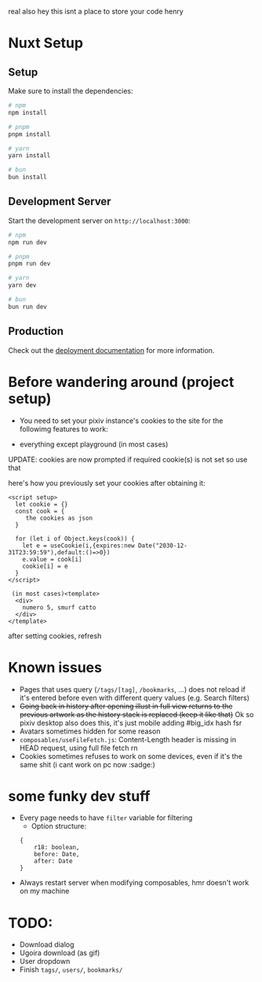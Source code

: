 real
also hey this isnt a place to store your code henry

# Nuxt Setup

## Setup

Make sure to install the dependencies:

```bash
# npm
npm install

# pnpm
pnpm install

# yarn
yarn install

# bun
bun install
```

## Development Server

Start the development server on `http://localhost:3000`:

```bash
# npm
npm run dev

# pnpm
pnpm run dev

# yarn
yarn dev

# bun
bun run dev
```

## Production

Check out the [deployment documentation](https://nuxt.com/docs/getting-started/deployment) for more information.


# Before wandering around (project setup)
- You need to set your pixiv instance's cookies to the site for the followimg features to work:
+ everything except playground (in most cases)

UPDATE: cookies are now prompted if required cookie(s) is not set so use that

here's how you previously set your cookies after obtaining it: 
```
<script setup>
  let cookie = {}
  const cook = {
     the cookies as json 
  }

  for (let i of Object.keys(cook)) {
    let e = useCookie(i,{expires:new Date("2030-12-31T23:59:59"),default:()=>0})
    e.value = cook[i]
    cookie[i] = e
  }
</script>

 (in most cases)<template>
  <div>
    numero 5, smurf catto
  </div>
</template>
```
after setting cookies, refresh

# Known issues
- Pages that uses query (`/tags/[tag]`, `/bookmarks`, ...) does not reload if it's entered before even with different query values (e.g. Search filters)
- ~~Going back in history after opening illust in full view returns to the previous artwork as the history stack is replaced (keep it like that)~~ Ok so pixiv desktop also does this, it's just mobile adding #big_idx hash fsr
- Avatars sometimes hidden for some reason
- `composables/useFileFetch.js`: Content-Length header is missing in HEAD request, using full file fetch rn
- Cookies sometimes refuses to work on some devices, even if it's the same shit (i cant work on pc now :sadge:)

# some funky dev stuff
- Every page needs to have `filter` variable for filtering
  + Option structure: 
  ```
  {
      r18: boolean,
      before: Date,
      after: Date
  }
  ```
- Always restart server when modifying composables, hmr doesn't work on my machine

# TODO:
- Download dialog
- Ugoira download (as gif)
- User dropdown
- Finish `tags/`, `users/`, `bookmarks/`
